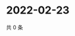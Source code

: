 # 2022-02-23

共 0 条

<!-- BEGIN WEIBO -->
<!-- 最后更新时间 Wed Feb 23 2022 10:02:47 GMT+0800 (China Standard Time) -->

<!-- END WEIBO -->
